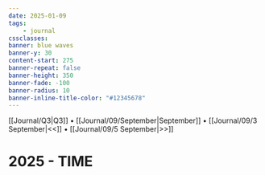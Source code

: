 ```yaml
---
date: 2025-01-09
tags:
    - journal
cssclasses:
banner: blue waves
banner-y: 30
content-start: 275
banner-repeat: false
banner-height: 350
banner-fade: -100
banner-radius: 10
banner-inline-title-color: "#12345678"
---
```


[[Journal/Q3|Q3]] • [[Journal/09/September|September]] • [[Journal/09/3 September|<<]] • [[Journal/09/5 September|>>]]

# 2025 - TIME